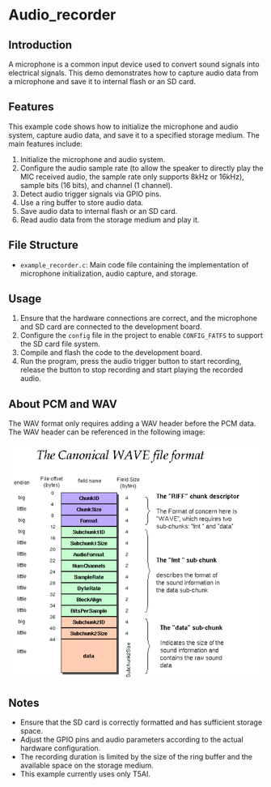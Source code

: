 # Audio_recorder

## Introduction

A microphone is a common input device used to convert sound signals into electrical signals. This demo demonstrates how to capture audio data from a microphone and save it to internal flash or an SD card.

## Features

This example code shows how to initialize the microphone and audio system, capture audio data, and save it to a specified storage medium. The main features include:

1. Initialize the microphone and audio system.
2. Configure the audio sample rate (to allow the speaker to directly play the MIC received audio, the sample rate only supports 8kHz or 16kHz), sample bits (16 bits), and channel (1 channel).
3. Detect audio trigger signals via GPIO pins.
4. Use a ring buffer to store audio data.
5. Save audio data to internal flash or an SD card.
6. Read audio data from the storage medium and play it.

## File Structure

- `example_recorder.c`: Main code file containing the implementation of microphone initialization, audio capture, and storage.

## Usage

1. Ensure that the hardware connections are correct, and the microphone and SD card are connected to the development board.
2. Configure the `config` file in the project to enable `CONFIG_FATFS` to support the SD card file system.
3. Compile and flash the code to the development board.
4. Run the program, press the audio trigger button to start recording, release the button to stop recording and start playing the recorded audio.

## About PCM and WAV
The WAV format only requires adding a WAV header before the PCM data. The WAV header can be referenced in the following image:

![wav_head](./wav_head.png)

## Notes

- Ensure that the SD card is correctly formatted and has sufficient storage space.
- Adjust the GPIO pins and audio parameters according to the actual hardware configuration.
- The recording duration is limited by the size of the ring buffer and the available space on the storage medium.
- This example currently uses only T5AI.